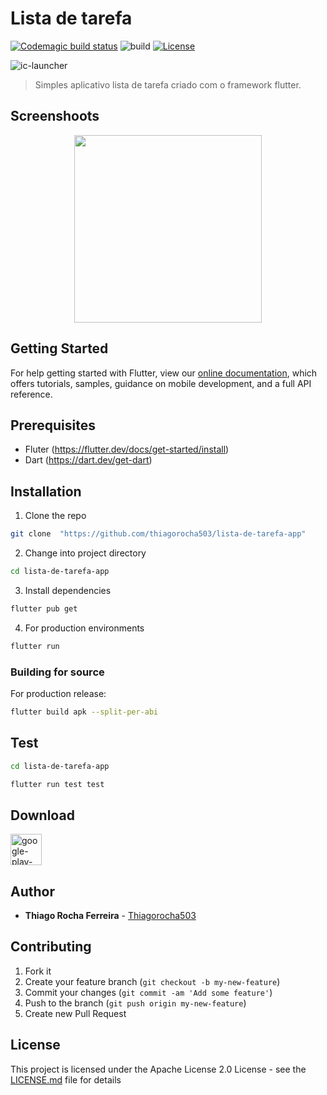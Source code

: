 # Lista de tarefa
[![Codemagic build status](https://api.codemagic.io/apps/5e303a834b601e001758e703/5e303a834b601e001758e702/status_badge.svg)](https://codemagic.io/apps/5e303a834b601e001758e703/5e303a834b601e001758e702/latest_build) ![build](https://github.com/thiagorocha503/lista-de-tarefa-app/workflows/Flutter%20CI/badge.svg?event=push&pull_request) [![License](https://img.shields.io/badge/License-Apache%202.0-blue.svg)](https://opensource.org/licenses/Apache-2.0)

<img src="https://i.ibb.co/vcX9C5n/ic-launcher.png" alt="ic-launcher" border="0">

> Simples aplicativo lista de tarefa criado com o framework flutter.

## Screenshoots

<center>
  <img src="https://thiagorocha503.github.io/images/todo_screen.png" width="300">
</center>

## Getting Started
For help getting started with Flutter, view our
[online documentation](https://flutter.dev/docs), which offers tutorials,
samples, guidance on mobile development, and a full API reference.


## Prerequisites
 * Fluter (https://flutter.dev/docs/get-started/install)
 * Dart (https://dart.dev/get-dart)

## Installation
1. Clone the repo
```sh
git clone  "https://github.com/thiagorocha503/lista-de-tarefa-app"
```
2. Change into project directory
```sh
cd lista-de-tarefa-app
```
3. Install dependencies
```sh
flutter pub get
```
4. For production environments
```sh
flutter run
```

### Building for source
For production release:
```sh
flutter build apk --split-per-abi
```

## Test
```sh
cd lista-de-tarefa-app
```
```sh
flutter run test test
```
## Download

<a src="https://play.google.com/store/apps/details?id=io.github.thiagorocha503.lista_de_tarefas">
  <img src="https://i.ibb.co/51Q4zYb/google-play-badge.png" alt="google-play-badge" border="0" height="50">
</a>

## Author
* **Thiago Rocha Ferreira** - [Thiagorocha503](https://github.com/thiagorocha503)

## Contributing

1. Fork it
2. Create your feature branch (`git checkout -b my-new-feature`)
3. Commit your changes (`git commit -am 'Add some feature'`)
4. Push to the branch (`git push origin my-new-feature`)
5. Create new Pull Request


## License

This project is licensed under the Apache License 2.0 License - see the [LICENSE.md](LICENSE.md) file for details



